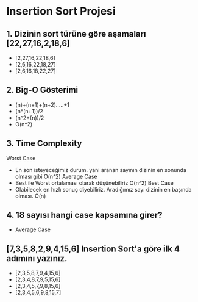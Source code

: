 # Insertion Sort Projesi

## 1. Dizinin sort türüne göre aşamaları [22,27,16,2,18,6]
* [2,27,16,22,18,6]
* [2,6,16,22,18,27]
* [2,6,16,18,22,27]


## 2. Big-O Gösterimi
* (n)+(n+1)+(n+2).....+1
* (n*(n+1))/2
* (n^2+(n))/2
* O(n^2)


## 3. Time Complexity
Worst Case
* En son isteyeceğimiz durum. yani aranan sayının dizinin en sonunda olması gibi O(n^2)
Average Case
* Best ile Worst ortalaması olarak düşünebiliriz O(n^2)
Best Case
* Olabilecek en hızlı sonuç diyebiliriz. Aradığımız sayı dizinin en başında olması. O(n)


## 4. 18 sayısı hangi case kapsamına girer?
- Average Case


## [7,3,5,8,2,9,4,15,6] Insertion Sort'a göre ilk 4 adımını yazınız.

* [2,3,5,8,7,9,4,15,6]
* [2,3,4,8,7,9,5,15,6]
* [2,3,4,5,7,9,8,15,6]
* [2,3,4,5,6,9,8,15,7]